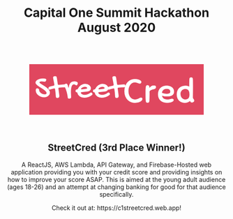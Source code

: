 <h1 align = "center">Capital One Summit Hackathon August 2020</h1><br><br>
<p align = "center"><img src = "https://github.com/Amgg12301/CreditScoreRecommender/blob/master/streetCredLogo.png"></p><br>
<h2 align = "center">StreetCred (3rd Place Winner!)</h2>
<p align = "center">A ReactJS, AWS Lambda, API Gateway, and Firebase-Hosted web application providing you with your credit score and providing insights on how to improve your score ASAP. This is aimed at the young adult audience (ages 18-26) and an attempt at changing banking for good for that audience specifically.</p>
<p align = "center">Check it out at: https://c1streetcred.web.app!</p><br>

  
